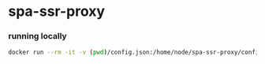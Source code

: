# spa-ssr-proxy

### running locally 

```bash
docker run --rm -it -v (pwd)/config.json:/home/node/spa-ssr-proxy/config.json -p 30090:8080 yurique/spa-ssr-proxy:latest
```
